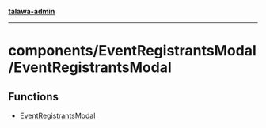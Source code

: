 [**talawa-admin**](../../../README.md)

***

# components/EventRegistrantsModal/EventRegistrantsModal

## Functions

- [EventRegistrantsModal](functions/EventRegistrantsModal.md)

